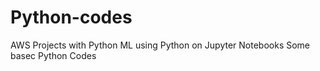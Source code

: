 # Python-codes

AWS Projects with Python
ML using Python on Jupyter Notebooks
Some basec Python Codes
